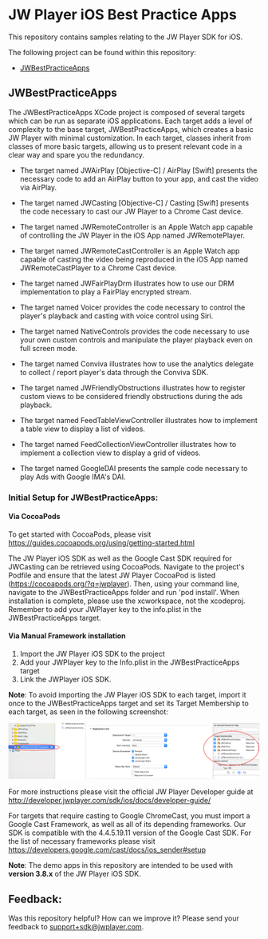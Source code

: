 # JW Player iOS Best Practice Apps

This repository contains samples relating to the JW Player SDK for iOS.

The following project can be found within this repository:

- [JWBestPracticeApps](#jwbestpracticeapps)

## JWBestPracticeApps

The JWBestPracticeApps XCode project is composed of several targets which can be run as separate iOS applications.
Each target adds a level of complexity to the base target, JWBestPracticeApps, which creates a basic JW Player with minimal customization. In each target, classes inherit from classes of more basic targets, allowing us to present relevant code in a clear way and spare you the redundancy.

- The target named JWAirPlay [Objective-C] / AirPlay [Swift] presents the necessary code to add an AirPlay button to your app, and cast the video via AirPlay.

- The target named JWCasting [Objective-C] / Casting [Swift] presents the code necessary to cast our JW Player to a Chrome Cast device.

- The target named JWRemoteController is an Apple Watch app capable of controlling the JW Player in the iOS App named JWRemotePlayer.

- The target named JWRemoteCastController is an Apple Watch app capable of casting the video being reproduced in the iOS App named JWRemoteCastPlayer to a Chrome Cast device.

- The target named JWFairPlayDrm illustrates how to use our DRM implementation to play a FairPlay encrypted stream.

- The target named Voicer provides the code necessary to control the player's playback and casting with voice control using Siri.

- The target named NativeControls provides the code necessary to use your own custom controls and manipulate the player playback even on full screen mode.

- The target named Conviva illustrates how to use the analytics delegate to collect / report player's data through the Conviva SDK.

- The target named JWFriendlyObstructions illustrates how to register custom views to be considered friendly obstructions during the ads playback.

- The target named FeedTableViewController illustrates how to implement a table view to display a list of videos.

- The target named FeedCollectionViewController illustrates how to implement a collection view to display a grid of videos.

- The target named GoogleDAI presents the sample code necessary to play Ads with Google IMA's DAI.

### Initial Setup for JWBestPracticeApps:

#### Via CocoaPods

To get started with CocoaPods, please visit https://guides.cocoapods.org/using/getting-started.html

The JW Player iOS SDK as well as the Google Cast SDK required for JWCasting can be retrieved using CocoaPods.  Navigate to the project's Podfile and ensure that the latest JW Player CocoaPod is listed (https://cocoapods.org/?q=jwplayer). Then, using your command line, navigate to the JWBestPracticeApps folder and run 'pod install'. When installation is complete, please use the xcworkspace, not the xcodeproj. Remember to add your JWPlayer key to the info.plist in the JWBestPracticeApps target.

#### Via Manual Framework installation

1. Import the JW Player iOS SDK to the project
2. Add your JWPlayer key to the Info.plist in the JWBestPracticeApps target
3. Link the JWPlayer iOS SDK. 

**Note**: To avoid importing the JW Player iOS SDK to each target, import it once to the JWBestPracticeApps target and set its Target Membership to each target, as seen in the following screenshot:

![Target Membership Screenshot](./images/target_membership.png)

For more instructions please visit the official JW Player Developer guide at http://developer.jwplayer.com/sdk/ios/docs/developer-guide/

For targets that require casting to Google ChromeCast, you must import a Google Cast Framework, as well as all of its depending frameworks. Our SDK is compatible with the 4.4.5.19.11 version of the Google Cast SDK. For the list of necessary frameworks please visit https://developers.google.com/cast/docs/ios_sender#setup

**Note**: The demo apps in this repository are intended to be used with **version 3.8.x** of the JW Player iOS SDK.

## **Feedback**:
Was this repository helpful? How can we improve it? Please send your feedback to support+sdk@jwplayer.com.
